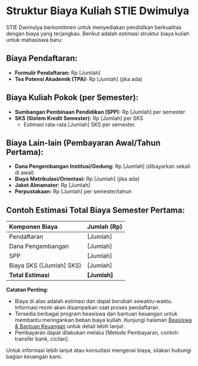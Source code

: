 # Struktur Biaya Kuliah STIE Dwimulya

STIE Dwimulya berkomitmen untuk menyediakan pendidikan berkualitas dengan biaya yang terjangkau. Berikut adalah estimasi struktur biaya kuliah untuk mahasiswa baru:

## Biaya Pendaftaran:

*   **Formulir Pendaftaran:** Rp [Jumlah]
*   **Tes Potensi Akademik (TPA):** Rp [Jumlah] (jika ada)

## Biaya Kuliah Pokok (per Semester):

*   **Sumbangan Pembinaan Pendidikan (SPP):** Rp [Jumlah] per semester
*   **SKS (Sistem Kredit Semester):** Rp [Jumlah] per SKS
    *   Estimasi rata-rata [Jumlah] SKS per semester.

## Biaya Lain-lain (Pembayaran Awal/Tahun Pertama):

*   **Dana Pengembangan Institusi/Gedung:** Rp [Jumlah] (dibayarkan sekali di awal)
*   **Biaya Matrikulasi/Orientasi:** Rp [Jumlah] (jika ada)
*   **Jaket Almamater:** Rp [Jumlah]
*   **Perpustakaan:** Rp [Jumlah] per semester/tahun

## Contoh Estimasi Total Biaya Semester Pertama:

| Komponen Biaya           | Jumlah (Rp) |
| :----------------------- | :---------- |
| Pendaftaran              | [Jumlah]    |
| Dana Pengembangan        | [Jumlah]    |
| SPP                      | [Jumlah]    |
| Biaya SKS ([Jumlah] SKS) | [Jumlah]    |
| **Total Estimasi**       | **[Jumlah]**|

**Catatan Penting:**

*   Biaya di atas adalah estimasi dan dapat berubah sewaktu-waktu. Informasi resmi akan disampaikan saat proses pendaftaran.
*   Tersedia berbagai program beasiswa dan bantuan keuangan untuk membantu meringankan beban biaya kuliah. Kunjungi halaman [Beasiswa & Bantuan Keuangan](link_ke_halaman_beasiswa) untuk detail lebih lanjut.
*   Pembayaran dapat dilakukan melalui [Metode Pembayaran, contoh: transfer bank, cicilan].

Untuk informasi lebih lanjut atau konsultasi mengenai biaya, silakan hubungi bagian keuangan kami.
